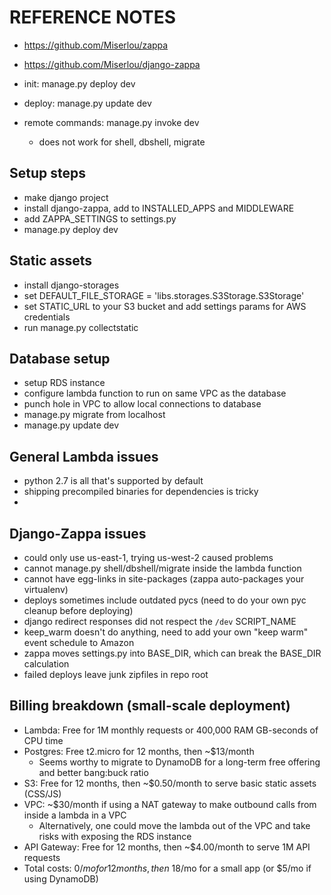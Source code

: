 # REFERENCE NOTES

- https://github.com/Miserlou/zappa
- https://github.com/Miserlou/django-zappa

- init: manage.py deploy dev
- deploy: manage.py update dev
- remote commands: manage.py invoke dev
    - does not work for shell, dbshell, migrate

## Setup steps
- make django project
- install django-zappa, add to INSTALLED_APPS and MIDDLEWARE
- add ZAPPA_SETTINGS to settings.py
- manage.py deploy dev

## Static assets
- install django-storages
- set DEFAULT_FILE_STORAGE = 'libs.storages.S3Storage.S3Storage'
- set STATIC_URL to your S3 bucket and add settings params for AWS credentials
- run manage.py collectstatic

## Database setup
- setup RDS instance
- configure lambda function to run on same VPC as the database
- punch hole in VPC to allow local connections to database
- manage.py migrate from localhost
- manage.py update dev

## General Lambda issues
- python 2.7 is all that's supported by default
- shipping precompiled binaries for dependencies is tricky
- 

## Django-Zappa issues
- could only use us-east-1, trying us-west-2 caused problems
- cannot manage.py shell/dbshell/migrate inside the lambda function
- cannot have egg-links in site-packages (zappa auto-packages your virtualenv)
- deploys sometimes include outdated pycs (need to do your own pyc cleanup before deploying)
- django redirect responses did not respect the `/dev` SCRIPT_NAME
- keep_warm doesn't do anything, need to add your own "keep warm" event schedule to Amazon
- zappa moves settings.py into BASE_DIR, which can break the BASE_DIR calculation
- failed deploys leave junk zipfiles in repo root

## Billing breakdown (small-scale deployment)
- Lambda: Free for 1M monthly requests or 400,000 RAM GB-seconds of CPU time
- Postgres: Free t2.micro for 12 months, then ~$13/month
    - Seems worthy to migrate to DynamoDB for a long-term free offering and better bang:buck ratio
- S3: Free for 12 months, then ~$0.50/month to serve basic static assets (CSS/JS)
- VPC: ~$30/month if using a NAT gateway to make outbound calls from inside a lambda in a VPC
    - Alternatively, one could move the lambda out of the VPC and take risks with exposing the RDS instance
- API Gateway: Free for 12 months, then ~$4.00/month to serve 1M API requests
- Total costs: $0/mo for 12 months, then ~$18/mo for a small app (or $5/mo if using DynamoDB)
